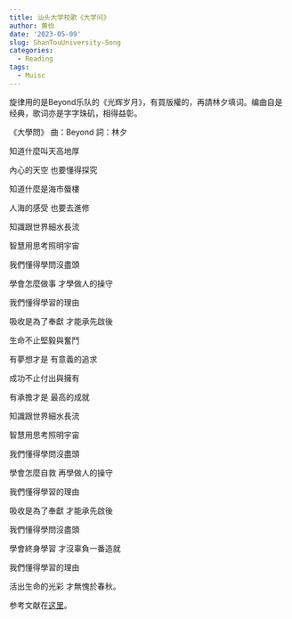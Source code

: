 ```yaml
---
title: 汕头大学校歌《大学问》
author: 黄俭
date: '2023-05-09'
slug: ShanTouUniversity-Song
categories:
  - Reading
tags:
  - Muisc
---
```


旋律用的是Beyond乐队的《光辉岁月》，有買版權的，再請林夕填词。编曲自是经典，歌词亦是字字珠矶，相得益彰。

《大學問》 曲：Beyond     詞：林夕

知道什麼叫天高地厚

內心的天空 也要懂得探究

知道什麼是海市蜃樓

人海的感受 也要去進修

知識跟世界細水長流

智慧用思考照明宇宙

我們懂得學問沒盡頭

學會怎麼做事 才學做人的操守

我們懂得學習的理由

吸收是為了奉獻 才能承先啟後

生命不止堅毅與奮鬥

有夢想才是 有意義的追求

成功不止付出與擁有

有承擔才是 最高的成就

知識跟世界細水長流

智慧用思考照明宇宙

我們懂得學問沒盡頭

學會怎麼自救 再學做人的操守

我們懂得學習的理由

吸收是為了奉獻 才能承先啟後

我們懂得學問沒盡頭

學會終身學習 才沒辜負一番造就

我們懂得學習的理由

活出生命的光彩 才無愧於春秋。

参考文献在[这里](https://wap.sciencenet.cn/blog-1037866-1063620.html?mobile=1)。